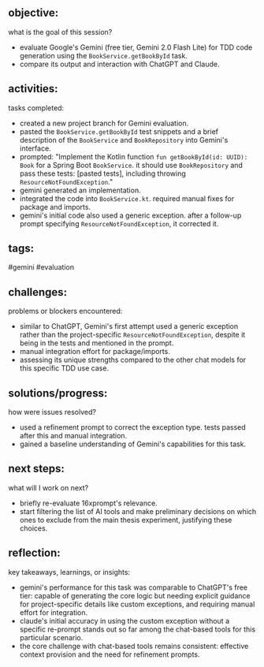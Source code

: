 ## objective:
what is the goal of this session?
- evaluate Google's Gemini (free tier, Gemini 2.0 Flash Lite) for TDD code generation using the `BookService.getBookById` task.
- compare its output and interaction with ChatGPT and Claude.

## activities:
tasks completed:
- created a new project branch for Gemini evaluation.
- pasted the `BookService.getBookById` test snippets and a brief description of the `BookService` and `BookRepository` into Gemini's interface.
- prompted: "Implement the Kotlin function `fun getBookById(id: UUID): Book` for a Spring Boot `BookService`. it should use `BookRepository` and pass these tests: [pasted tests], including throwing `ResourceNotFoundException`."
- gemini generated an implementation.
- integrated the code into `BookService.kt`. required manual fixes for package and imports.
- gemini's initial code also used a generic exception. after a follow-up prompt specifying `ResourceNotFoundException`, it corrected it.

## tags:
 #gemini #evaluation 

## challenges:
problems or blockers encountered:
- similar to ChatGPT, Gemini's first attempt used a generic exception rather than the project-specific `ResourceNotFoundException`, despite it being in the tests and mentioned in the prompt.
- manual integration effort for package/imports.
- assessing its unique strengths compared to the other chat models for this specific TDD use case.

## solutions/progress:
how were issues resolved?
- used a refinement prompt to correct the exception type. tests passed after this and manual integration.
- gained a baseline understanding of Gemini's capabilities for this task.

## next steps:
what will I work on next?
- briefly re-evaluate 16xprompt's relevance.
- start filtering the list of AI tools and make preliminary decisions on which ones to exclude from the main thesis experiment, justifying these choices.

## reflection:
key takeaways, learnings, or insights:
- gemini's performance for this task was comparable to ChatGPT's free tier: capable of generating the core logic but needing explicit guidance for project-specific details like custom exceptions, and requiring manual effort for integration.
- claude's initial accuracy in using the custom exception without a specific re-prompt stands out so far among the chat-based tools for this particular scenario.
- the core challenge with chat-based tools remains consistent: effective context provision and the need for refinement prompts.